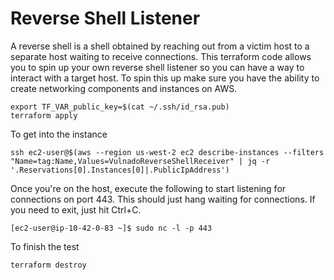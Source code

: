 # Reverse Shell Listener

A reverse shell is a shell obtained by reaching out from a victim host to a separate host waiting to receive connections. This terraform code allows you to spin up your own reverse shell listener so you can have a way to interact with a target host. To spin this up make sure you have the ability to create networking components and instances on AWS.

```
export TF_VAR_public_key=$(cat ~/.ssh/id_rsa.pub)
terraform apply
```

To get into the instance

```
ssh ec2-user@$(aws --region us-west-2 ec2 describe-instances --filters "Name=tag:Name,Values=VulnadoReverseShellReceiver" | jq -r '.Reservations[0].Instances[0]|.PublicIpAddress')
```

Once you're on the host, execute the following to start listening for connections on port 443. This should just hang waiting for connections. If you need to exit, just hit Ctrl+C.

```
[ec2-user@ip-10-42-0-83 ~]$ sudo nc -l -p 443
```

To finish the test

```
terraform destroy
```
